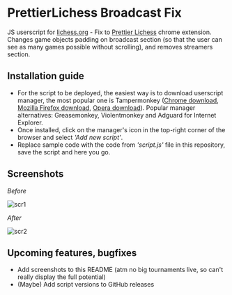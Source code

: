 # PrettierLichess Broadcast Fix

JS userscript for [lichess.org](https://lichess.org/) - Fix to [Prettier Lichess](https://prettierlichess.github.io/) chrome extension. 
Changes game objects padding on broadcast section (so that the user can see as many games possible without scrolling), and removes streamers section.

## Installation guide

* For the script to be deployed, the easiest way is to download userscript manager, the most popular one is Tampermonkey ([Chrome download](https://chrome.google.com/webstore/detail/tampermonkey/dhdgffkkebhmkfjojejmpbldmpobfkfo?hl=pl), [Mozilla Firefox download](https://addons.mozilla.org/pl/firefox/addon/tampermonkey/), [Opera download](https://addons.opera.com/pl/extensions/details/tampermonkey-beta/)). Popular manager alternatives: Greasemonkey, Violentmonkey and Adguard for Internet Explorer.
* Once installed, click on the manager's icon in the top-right corner of the browser and select *'Add new script'*.
* Replace sample code with the code from *'script.js'* file in this repository, save the script and here you go.

## Screenshots

*Before*

![scr1]()

*After*

![scr2]()

## Upcoming features, bugfixes

* Add screenshots to this README (atm no big tournaments live, so can't really display the full potential)
* (Maybe) Add script versions to GitHub releases
